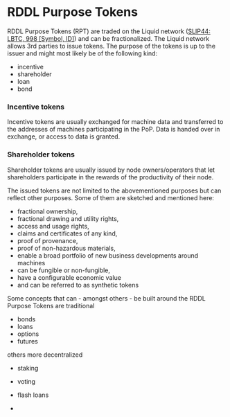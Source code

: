 # RDDL Purpose Tokens

RDDL Purpose Tokens (RPT) are traded on the Liquid network ([SLIP44:  LBTC, 998 \[Symbol, ID\]](https://github.com/satoshilabs/slips/blob/master/slip-0044.md)) and can be fractionalized. The Liquid network allows 3rd parties to issue tokens. The purpose of the tokens is up to the issuer and might most likely be of the following kind:

* incentive
* shareholder&#x20;
* loan
* bond

### Incentive tokens

Incentive tokens are usually exchanged for machine data and transferred to the addresses of machines participating in the PoP. Data is handed over in exchange, or access to data is granted.

### Shareholder tokens

Shareholder tokens are usually issued by node owners/operators that let shareholders participate in the rewards of the productivity of their node.



The issued tokens are not limited to the abovementioned purposes but can reflect other purposes. Some of them are sketched and mentioned here:

* fractional ownership,
* fractional drawing and utility rights,
* access and usage rights,
* claims and certificates of any kind,
* proof of provenance,
* proof of non-hazardous materials,
* enable a broad portfolio of new business developments around machines
* can be fungible or non-fungible,
* have a configurable economic value
* and can be referred to as synthetic tokens

Some concepts that can - amongst others - be built around the RDDL Purpose Tokens are traditional

* bonds
* loans
* options
* futures

others more decentralized

* staking
* voting
* flash loans



*
